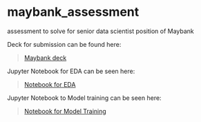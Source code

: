 # maybank_assessment
assessment to solve for senior data scientist position of Maybank

Deck for submission can be found here:
>   [Maybank deck](./Maybank%20hiring%20asessment%20deck.pdf)

Jupyter Notebook for EDA can be seen here:
>   [Notebook for EDA](./maybank_eda.ipynb)

Jupyter Notebook to Model training can be seen here:
>   [Notebook for Model Training](./maybank_model_training.ipynb)

